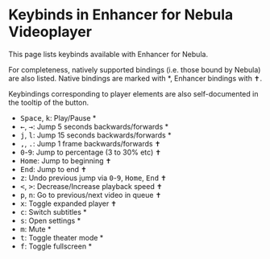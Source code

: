# Keybinds in Enhancer for Nebula Videoplayer

This page lists keybinds available with Enhancer for Nebula.

For completeness, natively supported bindings (i.e. those bound by Nebula) are also listed.
Native bindings are marked with \*, Enhancer bindings with ✝.

Keybindings corresponding to player elements are also self-documented in the tooltip of the button.

- <kbd>Space</kbd>, <kbd>k</kbd>: Play/Pause \*
- <kbd>←</kbd>, <kbd>→</kbd>: Jump 5 seconds backwards/forwards \*
- <kbd>j</kbd>, <kbd>l</kbd>: Jump 15 seconds backwards/forwards \*
- <kbd>,</kbd>, <kbd>.</kbd>: Jump 1 frame backwards/forwards ✝
- <kbd>0</kbd>-<kbd>9</kbd>: Jump to percentage (3 to 30% etc) ✝
- <kbd>Home</kbd>: Jump to beginning ✝
- <kbd>End</kbd>: Jump to end ✝
- <kbd>z</kbd>: Undo previous jump via <kbd>0</kbd>-<kbd>9</kbd>, <kbd>Home</kbd>, <kbd>End</kbd> ✝
- <kbd>&lt;</kbd>, <kbd>&gt;</kbd>: Decrease/Increase playback speed ✝
- <kbd>p</kbd>, <kbd>n</kbd>: Go to previous/next video in queue ✝
- <kbd>x</kbd>: Toggle expanded player ✝
- <kbd>c</kbd>: Switch subtitles \*
- <kbd>s</kbd>: Open settings \*
- <kbd>m</kbd>: Mute \*
- <kbd>t</kbd>: Toggle theater mode \*
- <kbd>f</kbd>: Toggle fullscreen \*
